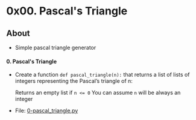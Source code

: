 # 0x00. Pascal's Triangle

## About
- Simple pascal triangle generator

#### 0. Pascal's Triangle
- Create a function `def pascal_triangle(n):` that returns a list of lists of integers representing the Pascal’s triangle of n:

    Returns an empty list if `n <= 0`
    You can assume `n` will be always an integer
- File: [0-pascal_triangle.py](0-pascal_triangle.py)
